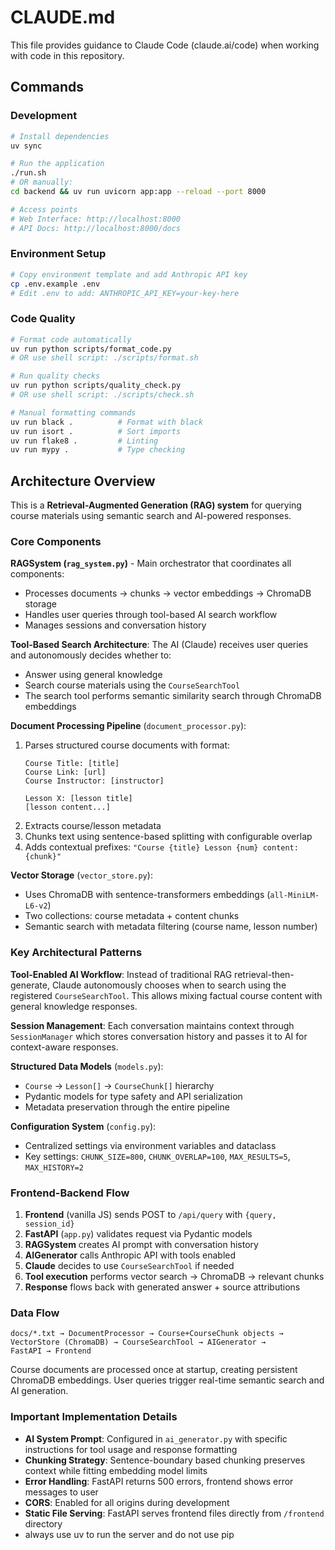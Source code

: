 # CLAUDE.md

This file provides guidance to Claude Code (claude.ai/code) when working with code in this repository.

## Commands

### Development
```bash
# Install dependencies
uv sync

# Run the application
./run.sh
# OR manually:
cd backend && uv run uvicorn app:app --reload --port 8000

# Access points
# Web Interface: http://localhost:8000
# API Docs: http://localhost:8000/docs
```

### Environment Setup
```bash
# Copy environment template and add Anthropic API key
cp .env.example .env
# Edit .env to add: ANTHROPIC_API_KEY=your-key-here
```

### Code Quality
```bash
# Format code automatically
uv run python scripts/format_code.py
# OR use shell script: ./scripts/format.sh

# Run quality checks
uv run python scripts/quality_check.py
# OR use shell script: ./scripts/check.sh

# Manual formatting commands
uv run black .          # Format with black
uv run isort .          # Sort imports
uv run flake8 .         # Linting
uv run mypy .           # Type checking
```

## Architecture Overview

This is a **Retrieval-Augmented Generation (RAG) system** for querying course materials using semantic search and AI-powered responses.

### Core Components

**RAGSystem (`rag_system.py`)** - Main orchestrator that coordinates all components:
- Processes documents → chunks → vector embeddings → ChromaDB storage
- Handles user queries through tool-based AI search workflow
- Manages sessions and conversation history

**Tool-Based Search Architecture**: The AI (Claude) receives user queries and autonomously decides whether to:
- Answer using general knowledge
- Search course materials using the `CourseSearchTool`
- The search tool performs semantic similarity search through ChromaDB embeddings

**Document Processing Pipeline** (`document_processor.py`):
1. Parses structured course documents with format:
   ```
   Course Title: [title]
   Course Link: [url] 
   Course Instructor: [instructor]
   
   Lesson X: [lesson title]
   [lesson content...]
   ```
2. Extracts course/lesson metadata
3. Chunks text using sentence-based splitting with configurable overlap
4. Adds contextual prefixes: `"Course {title} Lesson {num} content: {chunk}"`

**Vector Storage** (`vector_store.py`):
- Uses ChromaDB with sentence-transformers embeddings (`all-MiniLM-L6-v2`)
- Two collections: course metadata + content chunks
- Semantic search with metadata filtering (course name, lesson number)

### Key Architectural Patterns

**Tool-Enabled AI Workflow**: Instead of traditional RAG retrieval-then-generate, Claude autonomously chooses when to search using the registered `CourseSearchTool`. This allows mixing factual course content with general knowledge responses.

**Session Management**: Each conversation maintains context through `SessionManager` which stores conversation history and passes it to AI for context-aware responses.

**Structured Data Models** (`models.py`):
- `Course` → `Lesson[]` → `CourseChunk[]` hierarchy
- Pydantic models for type safety and API serialization
- Metadata preservation through the entire pipeline

**Configuration System** (`config.py`):
- Centralized settings via environment variables and dataclass
- Key settings: `CHUNK_SIZE=800`, `CHUNK_OVERLAP=100`, `MAX_RESULTS=5`, `MAX_HISTORY=2`

### Frontend-Backend Flow

1. **Frontend** (vanilla JS) sends POST to `/api/query` with `{query, session_id}`
2. **FastAPI** (`app.py`) validates request via Pydantic models 
3. **RAGSystem** creates AI prompt with conversation history
4. **AIGenerator** calls Anthropic API with tools enabled
5. **Claude** decides to use `CourseSearchTool` if needed
6. **Tool execution** performs vector search → ChromaDB → relevant chunks
7. **Response** flows back with generated answer + source attributions

### Data Flow

```
docs/*.txt → DocumentProcessor → Course+CourseChunk objects → 
VectorStore (ChromaDB) → CourseSearchTool → AIGenerator → 
FastAPI → Frontend
```

Course documents are processed once at startup, creating persistent ChromaDB embeddings. User queries trigger real-time semantic search and AI generation.

### Important Implementation Details

- **AI System Prompt**: Configured in `ai_generator.py` with specific instructions for tool usage and response formatting
- **Chunking Strategy**: Sentence-boundary based chunking preserves context while fitting embedding model limits
- **Error Handling**: FastAPI returns 500 errors, frontend shows error messages to user
- **CORS**: Enabled for all origins during development
- **Static File Serving**: FastAPI serves frontend files directly from `/frontend` directory
- always use uv to run the server and do not use pip